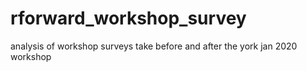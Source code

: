 # rforward_workshop_survey
analysis of workshop surveys take before and after the york jan 2020 workshop
